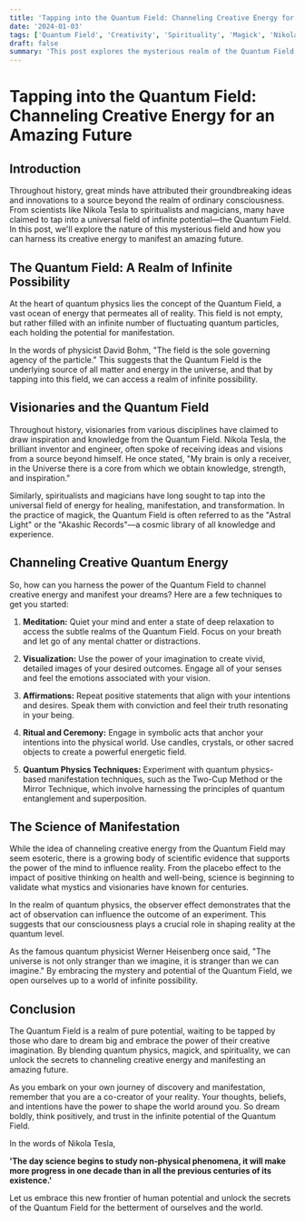```yaml
---
title: 'Tapping into the Quantum Field: Channeling Creative Energy for an Amazing Future'
date: '2024-01-03'
tags: ['Quantum Field', 'Creativity', 'Spirituality', 'Magick', 'Nikola Tesla']
draft: false
summary: 'This post explores the mysterious realm of the Quantum Field and how scientists, spiritualists, and visionaries have tapped into this source of infinite potential to channel creative ideas. By blending quantum physics, magick, and spirituality, we unlock the secrets to harnessing the power of creative quantum energy for manifesting an amazing future.'
---
```


# Tapping into the Quantum Field: Channeling Creative Energy for an Amazing Future

## Introduction

Throughout history, great minds have attributed their groundbreaking ideas and innovations to a source beyond the realm of ordinary consciousness. From scientists like Nikola Tesla to spiritualists and magicians, many have claimed to tap into a universal field of infinite potential—the Quantum Field. In this post, we'll explore the nature of this mysterious field and how you can harness its creative energy to manifest an amazing future.

## The Quantum Field: A Realm of Infinite Possibility

At the heart of quantum physics lies the concept of the Quantum Field, a vast ocean of energy that permeates all of reality. This field is not empty, but rather filled with an infinite number of fluctuating quantum particles, each holding the potential for manifestation.

In the words of physicist David Bohm, "The field is the sole governing agency of the particle." This suggests that the Quantum Field is the underlying source of all matter and energy in the universe, and that by tapping into this field, we can access a realm of infinite possibility.

## Visionaries and the Quantum Field

Throughout history, visionaries from various disciplines have claimed to draw inspiration and knowledge from the Quantum Field. Nikola Tesla, the brilliant inventor and engineer, often spoke of receiving ideas and visions from a source beyond himself. He once stated, "My brain is only a receiver, in the Universe there is a core from which we obtain knowledge, strength, and inspiration."

Similarly, spiritualists and magicians have long sought to tap into the universal field of energy for healing, manifestation, and transformation. In the practice of magick, the Quantum Field is often referred to as the "Astral Light" or the "Akashic Records"—a cosmic library of all knowledge and experience.

## Channeling Creative Quantum Energy

So, how can you harness the power of the Quantum Field to channel creative energy and manifest your dreams? Here are a few techniques to get you started:

1. **Meditation:** Quiet your mind and enter a state of deep relaxation to access the subtle realms of the Quantum Field. Focus on your breath and let go of any mental chatter or distractions.

2. **Visualization:** Use the power of your imagination to create vivid, detailed images of your desired outcomes. Engage all of your senses and feel the emotions associated with your vision.

3. **Affirmations:** Repeat positive statements that align with your intentions and desires. Speak them with conviction and feel their truth resonating in your being.

4. **Ritual and Ceremony:** Engage in symbolic acts that anchor your intentions into the physical world. Use candles, crystals, or other sacred objects to create a powerful energetic field.

5. **Quantum Physics Techniques:** Experiment with quantum physics-based manifestation techniques, such as the Two-Cup Method or the Mirror Technique, which involve harnessing the principles of quantum entanglement and superposition.

## The Science of Manifestation

While the idea of channeling creative energy from the Quantum Field may seem esoteric, there is a growing body of scientific evidence that supports the power of the mind to influence reality. From the placebo effect to the impact of positive thinking on health and well-being, science is beginning to validate what mystics and visionaries have known for centuries.

In the realm of quantum physics, the observer effect demonstrates that the act of observation can influence the outcome of an experiment. This suggests that our consciousness plays a crucial role in shaping reality at the quantum level.

As the famous quantum physicist Werner Heisenberg once said, "The universe is not only stranger than we imagine, it is stranger than we can imagine." By embracing the mystery and potential of the Quantum Field, we open ourselves up to a world of infinite possibility.

## Conclusion

The Quantum Field is a realm of pure potential, waiting to be tapped by those who dare to dream big and embrace the power of their creative imagination. By blending quantum physics, magick, and spirituality, we can unlock the secrets to channeling creative energy and manifesting an amazing future.

As you embark on your own journey of discovery and manifestation, remember that you are a co-creator of your reality. Your thoughts, beliefs, and intentions have the power to shape the world around you. So dream boldly, think positively, and trust in the infinite potential of the Quantum Field.

In the words of Nikola Tesla,

**'The day science begins to study non-physical phenomena, it will make more progress in one decade than in all the previous centuries of its existence.'**

Let us embrace this new frontier of human potential and unlock the secrets of the Quantum Field for the betterment of ourselves and the world.
